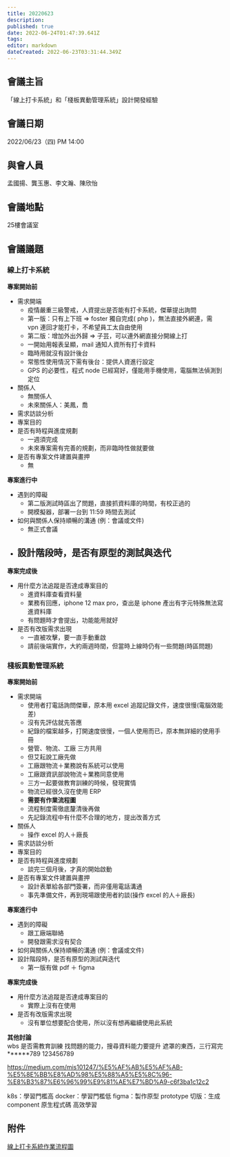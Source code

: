 ```yaml
---
title: 20220623
description: 
published: true
date: 2022-06-24T01:47:39.641Z
tags: 
editor: markdown
dateCreated: 2022-06-23T03:31:44.349Z
---
```


## 會議主旨
「線上打卡系統」和「棧板異動管理系統」設計開發經驗

## 會議日期
2022/06/23（四) PM 14:00

## 與會人員
孟國揚、龔玉惠、李文瀚、陳欣怡

## 會議地點
25樓會議室

## 會議議題
### 線上打卡系統
**專案開始前**
- 需求開端
	- 疫情嚴重三級警戒，人資提出是否能有打卡系統，傑華提出詢問
  - 第一版：只有上下班 => foster 獨自完成( php )，無法直接外網連，需 vpn 連回才能打卡，不希望員工太自由使用
  - 第二版：增加外出外歸 => 子芸，可以連外網直接分開線上打
  - 一開始用報表呈顯，mail 通知人資所有打卡資料
  - 臨時用就沒有設計後台
  - 常態性使用情況下需有後台：提供人資進行設定
  - GPS 的必要性，程式 node 已經寫好，僅能用手機使用，電腦無法偵測到定位
- 關係人
	- 無關係人
  - 未來關係人：美鳳，喬
- 需求訪談分析
- 專案目的
- 是否有時程與進度規劃
  - 一週須完成
  - 未來專案需有完善的規劃，而非臨時性做就要做
- 是否有專案文件建置與畫押
	- 無 


**專案進行中**
- 遇到的障礙
	- 第二版測試時區出了問題，直接抓資料庫的時間，有校正過的
  - 開模擬器，部署一台到 11:59 時間去測試
- 如何與關係人保持順暢的溝通 (例：會議或文件)
	- 無正式會議
- 設計階段時，是否有原型的測試與迭代
	- 

**專案完成後**
- 用什麼方法追蹤是否達成專案目的
	- 進資料庫查看資料量
  - 業務有回應，iphone 12 max pro，查出是 iphone 產出有字元特殊無法寫進資料庫
  - 有問題時才會提出，功能能用就好
- 是否有改版需求出現
	- 一直被攻擊，要一直手動重啟
  - 請前後端實作，大約兩週時間，但當時上線時仍有一些問題(時區問題)
  
### 棧板異動管理系統
**專案開始前**
- 需求開端
	- 使用者打電話詢問傑華，原本用 excel 追蹤記錄文件，速度很慢(電腦效能差)
  - 沒有先評估就先答應
  - 紀錄的檔案越多，打開速度很慢，一個人使用而已，原本無詳細的使用手冊
  - 營管、物流、工廠 三方共用
  - 但艾耘說工廠先做
  - 工廠跟物流＋業務說有系統可以使用
  - 工廠跟資訊部說物流＋業務同意使用
  - 三方一起要做教育訓練的時候，發現實情
  - 物流已經很久沒在使用 ERP
  - **需要有作業流程圖**
  - 流程制度需徹底釐清後再做
  - 先記錄流程中有什麼不合理的地方，提出改善方式
- 關係人
 	- 操作 excel 的人＋廠長
- 需求訪談分析
- 專案目的
- 是否有時程與進度規劃
	- 談完三個月後，才真的開始啟動
- 是否有專案文件建置與畫押
	- 設計表單給各部門簽署，而非僅用電話溝通
  - 事先準備文件，再到現場跟使用者約談(操作 excel 的人＋廠長)
  
**專案進行中**
- 遇到的障礙
	- 跟工廠端聯絡
  - 開發跟需求沒有契合
- 如何與關係人保持順暢的溝通 (例：會議或文件)
- 設計階段時，是否有原型的測試與迭代
	- 第一版有做 pdf ＋ figma

**專案完成後**
- 用什麼方法追蹤是否達成專案目的
	- 實際上沒有在使用
- 是否有改版需求出現
	- 沒有單位想要配合使用，所以沒有想再繼續使用此系統
  
**其他討論**  
wbs
是否需教育訓練
找問題的能力，搜尋資料能力要提升
遮罩的東西，三行寫完
******789
123456789

https://medium.com/mis101247/%E5%AF%AB%E5%AF%AB-%E5%8E%BB%E8%AD%98%E5%88%A5%E5%8C%96-%E8%B3%87%E6%96%99%E9%81%AE%E7%BD%A9-c6f3ba1c12c2

k8s：學習門檻高
docker：學習門檻低
figma：製作原型 prototype
切版：生成 component 原生程式碼
高效學習

## 附件
[線上打卡系統作業流程圖](http://192.168.25.60:8000/files/file_storage/971d5eaa.pdf)